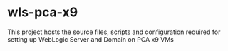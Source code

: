 # wls-pca-x9
This project hosts the source files, scripts and configuration required for setting up WebLogic Server and Domain on PCA x9 VMs
